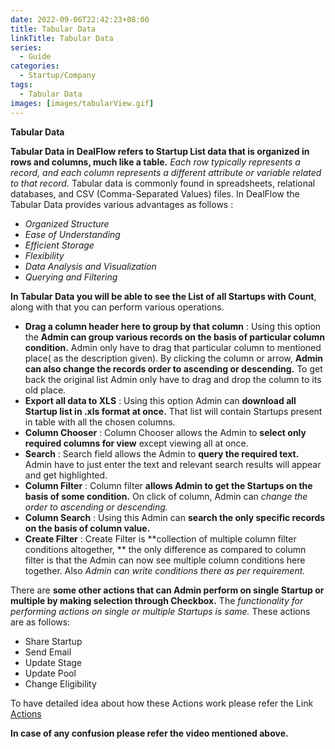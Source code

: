 ```yaml
---
date: 2022-09-06T22:42:23+08:00
title: Tabular Data
linkTitle: Tabular Data
series: 
  - Guide
categories: 
  - Startup/Company
tags: 
  - Tabular Data
images: [images/tabularView.gif]
---
```

**Tabular Data**

**Tabular Data in DealFlow refers to Startup List data that is organized in rows and columns, much like a table.** *Each row typically represents a record, and each column represents a different attribute or variable related to that record.* Tabular data is commonly found in spreadsheets, relational databases, and CSV (Comma-Separated Values) files. In DealFlow the Tabular Data provides various advantages as follows : 
- *Organized Structure*
- *Ease of Understanding*
- *Efficient Storage*
- *Flexibility*
- *Data Analysis and Visualization*
- *Querying and Filtering*

**In Tabular Data you will be able to see the List of all Startups with Count**, along with that you can perform various operations.
  - **Drag a column header here to group by that column**
    : Using this option the **Admin can group various records on the basis of particular column condition.** Admin only have to drag that particular column to mentioned place( as the description given). By clicking the column or arrow, **Admin can also change the records order to ascending or descending.** To get back the original list Admin only have to drag and drop the column to its old place.
  - **Export all data to XLS**
    : Using this option Admin can **download all Startup list in .xls format at once.** That list will contain Startups present in table with all the chosen columns.
  - **Column Chooser**
    : Column Chooser allows the Admin to **select only required columns for view** except viewing all at once.
  - **Search**
    : Search field allows the Admin to **query the required text.** Admin have to just enter the text and relevant search results will appear and get highlighted.
  - **Column Filter**
    : Column filter **allows Admin to get the Startups on the basis of some condition.** On click of column, Admin can *change the order to ascending or descending.*
  - **Column Search**
    : Using this Admin can **search the only specific records on the basis of column value.**
  - **Create Filter** 
     :  Create Filter is **collection of multiple column filter conditions altogether, ** the only difference as compared to column filter is that the Admin can now see multiple column conditions here together. Also *Admin can write conditions there as per requirement.*
    
There are **some other actions that can Admin perform on single Startup or multiple by making selection through Checkbox.** The *functionality for performing actions on single or multiple Startups is same.*
These actions are as follows: 
- Share Startup
- Send Email
- Update Stage
- Update Pool
- Change Eligibility

To have detailed idea about how these Actions work please refer the Link [Actions](https://startupsteroid-com.github.io/docs.ssdspv.com/docs/dealflow/operations/adminoperations/startupcompany/startuplist/startupLink/) 

**In case of any confusion please refer the video mentioned above.**
